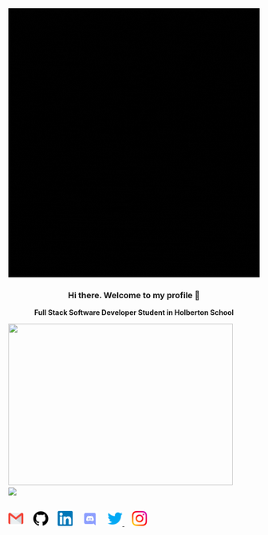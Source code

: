 <div align="center"><img src="https://github.com/juandsuarezz/juandsuarezz/raw/master/Banner.gif" width="960" height="540" />
  
### Hi there. Welcome to my profile 👋
**Full Stack Software Developer Student in Holberton School**
<br/>
</div>

<div style="-webkit-column-count: 2; -moz-column-count: 2; column-count: 2; -webkit-column-rule: 1px dotted #e0e0e0; -moz-column-rule: 1px dotted #e0e0e0; column-rule: 1px dotted #e0e0e0;">
    <div style="display: inline-block;">
        <a href="https://github.com/juandsuarezz"> <img  width="450" height="324" img align="left"  src="https://github-readme-stats.vercel.app/api/top-langs/?username=juandsuarezz&theme=radical&hide=glsl,python=true&title_color=2EC7FE&icon_color=2EC7FE&text_color=FFFFFF&bg_color=000000" /> 
</a>
    </div>
   <br/>
  <img align='center'   width="350" src="https://github-readme-stats.vercel.app/api?username=juandsuarezz&show_icons=true&title_color=2EC7FE&icon_c\olor=7C00DD&text_color=FFFFFF&bg_color=000000"></div>
  <div style="display: inline-block;">
  <a href="https://github.com/juandsuarezz">
</a>
    </div>
<br>
<p align="bottom">
<a href="mailto:jdsw619@gmail.com"><img src="https://github.com/deut-erium/deut-erium/blob/master/assets/gmail.svg" width="30px" alt="mail"></a> &nbsp; &nbsp;
 <!-- github -->
   <a href="https://github.com/juandsuarezz"><img src="https://github.com/deut-erium/deut-erium/blob/master/assets/github.svg" width="30px" alt="mail"></a> &nbsp; &nbsp;
<a href="https://www.linkedin.com/in/juandavidsuarez/"><img src="https://github.com/deut-erium/deut-erium/blob/master/assets/linkedin.svg" width="30px" alt="LinkedIn"></a> &nbsp; &nbsp;
<!-- discord -->
 <a href="https://discord.com/users/juandsuarezz#6528"><img src="https://github.com/deut-erium/deut-erium/blob/master/assets/discord.svg" width="30px" alt="LinkedIn"></a> &nbsp; &nbsp;
<!-- twitter -->
  <a href="https://twitter.com/juandsuarezz1"><img src="https://github.com/deut-erium/deut-erium/blob/master/assets/twitter.svg" width="30px" alt="Twitter"> </a> &nbsp; &nbsp;
<!-- instagram -->
<a href="https://www.instagram.com/_suaro/"><img src="https://github.com/hargun79/hargun79/blob/master/Assets/Instagram.svg" width="30px" alt="Instagram"></a> &nbsp; &nbsp;
</p>
